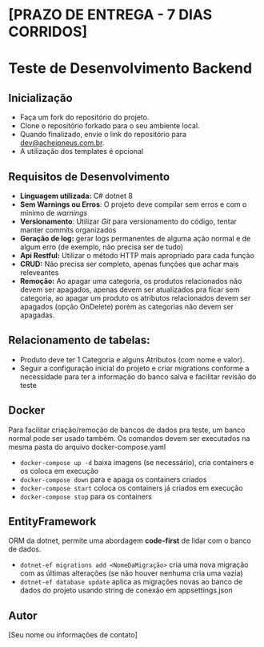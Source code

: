 # [PRAZO DE ENTREGA - 7 DIAS CORRIDOS]

# Teste de Desenvolvimento Backend

## Inicialização

- Faça um fork do repositório do projeto.
- Clone o repositório forkado para o seu ambiente local.
- Quando finalizado, envie o link do repositório para [dev@acheipneus.com.br](mailto:dev@acheipneus.com.br "‌").
- A utilização dos templates é opcional

## Requisitos de Desenvolvimento

- **Linguagem utilizada:** C# dotnet 8
- **Sem Warnings ou Erros**: O projeto deve compilar sem erros e com o mínimo de _warnings_
- **Versionamento**: Utilizar _Git_ para versionamento do código, tentar manter commits organizados
- **Geração de log:** gerar logs permanentes de alguma ação normal e de algum erro (de exemplo, não precisa ser de tudo)
- **Api Restful:** Utilizar o método HTTP mais apropriado para cada função
- **CRUD:** Não precisa ser completo, apenas funções que achar mais releveantes
- **Remoção:** Ao apagar uma categoria, os produtos relacionados não devem ser apagados, apenas devem 
ser atualizados pra ficar sem categoria, ao apagar um produto os atributos relacionados 
devem ser apagados (opção OnDelete) porém as categorias não devem ser apagadas.


## **Relacionamento de tabelas:**

- Produto deve ter 1 Categoria e alguns Atributos (com nome e valor).
- Seguir a configuração inicial do projeto e criar migrations conforme a 
necessidade para ter a informação do banco salva e facilitar revisão do teste

## Docker
Para facilitar criação/remoção de bancos de dados pra teste, um banco normal pode ser usado também.
Os comandos devem ser executados na mesma pasta do arquivo docker-compose.yaml
 - ```docker-compose up -d``` baixa imagens (se necessário), cria containers e os coloca em execução
 - ```docker-compose down``` para e apaga os containers criados
 - ```docker-compose start``` coloca os containers já criados em execução
 - ```docker-compose stop``` para os containers

## EntityFramework
ORM da dotnet, permite uma abordagem **code-first** de lidar com o banco de dados. 
- ```dotnet-ef migrations add <NomeDaMigração>``` cria uma nova migração com as últimas alterações (se não houver nenhuma cria uma vazia)
- ```dotnet-ef database update``` aplica as migrações novas ao banco de dados do projeto usando string de conexão em appsettings.json

## Autor

[Seu nome ou informações de contato]
